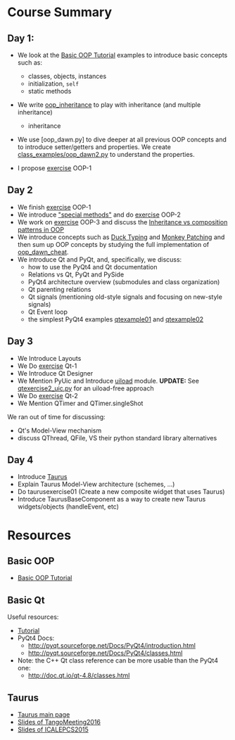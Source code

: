 # Course Summary

## Day 1:
- We look at the [Basic OOP Tutorial] examples to introduce basic concepts such as:
  - classes, objects, instances
  - initialization, `self`
  - static methods
- We write [oop_inheritance](class_examples/oop_inheritance.py) to play with inheritance (and multiple inheritance)
  - inheritance

- We use [oop_dawn.py] to dive deeper at all previous OOP concepts and to introduce setter/getters and properties.
We create [class_examples/oop_dawn2.py](class_examples/oop_dawn2.py) to understand the properties.

- I propose [exercise](/exercises) OOP-1

## Day 2

- We finish [exercise](/exercises) OOP-1
- We introduce ["special methods"](https://docs.python.org/2/reference/datamodel.html#special-method-names)
  and do [exercise](/exercises) OOP-2
- We work on [exercise](/exercises) OOP-3 and discuss the
  [Inheritance vs composition patterns in OOP](https://en.wikipedia.org/wiki/Composition_over_inheritance)
- We introduce concepts such as [Duck Typing](https://en.wikipedia.org/wiki/Duck_typing#In_Python) and
  [Monkey Patching](http://stackoverflow.com/a/5626250) and then sum up OOP concepts by studying the full
  implementation of [oop_dawn_cheat](/exercises/cheat/oop_dawn_cheat.py).
- We introduce Qt and PyQt, and, specifically, we discuss:
  - how to use the PyQt4 and Qt documentation
  - Relations vs Qt, PyQt and PySide
  - PyQt4 architecture overview (submodules and class organization)
  - Qt parenting relations
  - Qt signals (mentioning old-style signals and focusing on new-style signals)
  - Qt Event loop
  - the simplest PyQt4 examples [qtexample01](qtexample01.py) and [qtexample02](qtexample02.py)

## Day 3

- We Introduce Layouts
- We Do [exercise](/exercises) Qt-1
- We Introduce Qt Designer
- We Mention PyUic and Introduce [uiload](/exercises/uiload.py) module.
  **UPDATE:** See [qtexercise2_uic.py](/exercises/cheat/qtexercise2_uic.py) for an uiload-free approach
- We Do [exercise](/exercises) Qt-2
- We Mention QTimer and QTimer.singleShot

We ran out of time for discussing:
  - Qt's Model-View mechanism
  - discuss QThread, QFile, VS their python standard library alternatives

## Day 4

- Introduce [Taurus](https://www.taurus-scada.org)
- Explain Taurus Model-View architecture (schemes, ...)
- Do taurusexercise01 (Create a new composite widget that uses Taurus)
- Introduce TaurusBaseComponent as a way to create new Taurus widgets/objects (handleEvent, etc)


# Resources

## Basic OOP

- [Basic OOP Tutorial]

## Basic Qt

Useful resources:

- [Tutorial](http://zetcode.com/gui/pyqt4/)
- PyQt4 Docs:
  - http://pyqt.sourceforge.net/Docs/PyQt4/introduction.html
  - http://pyqt.sourceforge.net/Docs/PyQt4/classes.html
- Note: the C++ Qt class reference can be more usable than the PyQt4 one:
  - http://doc.qt.io/qt-4.8/classes.html

## Taurus

- [Taurus main page](https://www.taurus-scada.org)
- [Slides of TangoMeeting2016](TaurusStatus-TangoMeeting201606-v7.pdf)
- [Slides of ICALEPCS2015](THHC3O03_talk.pdf)

[Basic OOP Tutorial]: https://jeffknupp.com/blog/2014/06/18/improve-your-python-python-classes-and-object-oriented-programming/
